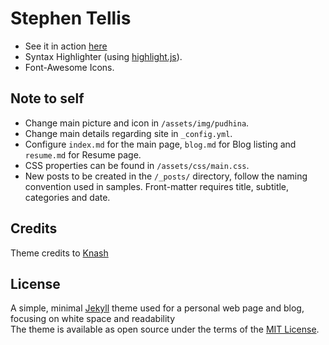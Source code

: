 # Stephen Tellis

- See it in action [here](https://stephen-tellis.github.io/home/ "Go to Stephen's page")
- Syntax Highlighter (using [highlight.js](https://highlightjs.org/)).
- Font-Awesome Icons.

## Note to self
- Change main picture and icon in `/assets/img/pudhina`.  
- Change main details regarding site in `_config.yml`.
- Configure `index.md` for the main page, `blog.md` for Blog listing and `resume.md` for Resume page.
- CSS properties can be found in `/assets/css/main.css`.
- New posts to be created in the `/_posts/` directory, follow the naming convention used in samples. Front-matter requires title, subtitle, categories and date.

## Credits
Theme credits to [Knash](https://github.com/Knhash/Pudhina) 


## License
A simple, minimal [Jekyll](jekyllrb.com) theme used for a personal web page and blog, focusing on white space and readability \
The theme is available as open source under the terms of the [MIT License](http://opensource.org/licenses/MIT).

